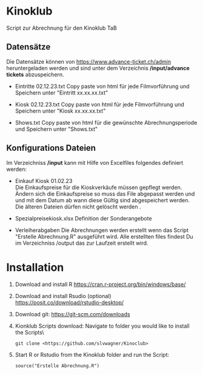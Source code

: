 
# Kinoklub

Script zur Abrechnung für den Kinoklub TaB

## Datensätze

Die Datensätze können von <https://www.advance-ticket.ch/admin> heruntergeladen werden und sind unter dem Verzeichnis
**/input/advance tickets** abzuspeichern.

-   Eintritte 02.12.23.txt
    Copy paste von html für jede Filmvorführung und Speichern unter "Eintritt xx.xx.xx.txt"

-   Kiosk 02.12.23.txt
    Copy paste von html für jede Filmvorführung und Speichern unter "Kiosk xx.xx.xx.txt"

-   Shows.txt
    Copy paste von html für die gewünschte Abrechnungsperiode und Speichern unter "Shows.txt"

## Konfigurations Dateien

Im Verzeichniss **/input** kann mit Hilfe von Excelfiles folgendes definiert werden:

-   Einkauf Kiosk 01.02.23\
    Die Einkaufspreise für die Kioskverkäufe müssen gepflegt werden. Ändern sich die Einkaufspreise so muss das File
    abgepasst werden und und mit dem Datum ab wann diese Gültig sind abgespeichert werden. Die älteren Dateien dürfen
    nicht gelöscht werden .

-   Spezialpreisekiosk.xlsx
    Definition der Sonderangebote

-   Verleiherabgaben
    Die Abrechnungen werden erstellt wenn das Script "Erstelle Abrechnung.R" ausgeführt wird. Alle erstellten files
    findest Du im Verzeichniss /output das zur Laufzeit erstellt wird.

# Installation

1.  Download and install R 
    <https://cran.r-project.org/bin/windows/base/>

2.  Download and install Rsudio (optional) 
    <https://posit.co/download/rstudio-desktop/>

3.  Download git:
    <https://git-scm.com/downloads>

5.  Kionklub Scripts download:
    Navigate to folder you would like to install the Scripts\
    ```
    git clone <https://github.com/slvwagner/Kinoclub>
    ```

6.  Start R or Rstudio from the Kinoklub folder and run the Script:
    ```
    source("Erstelle Abrechnung.R")
    ```
